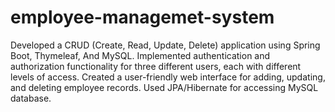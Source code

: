 # employee-managemet-system

  Developed a CRUD (Create, Read, Update, Delete) application using Spring Boot, Thymeleaf, And MySQL.
  Implemented authentication and authorization functionality for three different users, each with different levels of access.
  Created a user-friendly web interface for adding, updating, and deleting employee records. Used JPA/Hibernate for accessing MySQL database.
